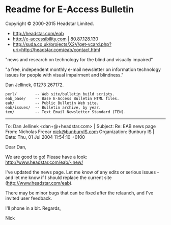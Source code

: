 # Readme for E-Access Bulletin


Copyright © 2000-2015 Headstar Limited.

* <http://headstar.com/eab>
* http://e-accessibility.com | 80.87.128.130
* http://suda.co.uk/projects/X2V/get-vcard.php?uri=http://headstar.com/eab/contact.html

"news and research on technology
for the blind and visually impaired"

"a free, independent monthly e-mail newsletter on information technology issues for people with visual impairment and blindness."

Dan Jellinek, 01273 267172.


    perl/        -- Web site/bulletin build scripts.
    eab_base/    -- Base E-Access Bulletin HTML files.
    eab/         -- Public Bulletin Web site.
    eab/issues/  -- Bulletin archive, by year.
    ten/         -- Text Email Newsletter Standard (TEN).



---

To: Dan Jellinek <dan+@+headstar.com> | Subject: Re: EAB news page
From: Nicholas Freear <nick@bunburyIS.com>
Organization: Bunbury IS | Date: Thu, 01 Jul 2004 11:54:10 +0100

Dear Dan,

We are good to go!  Please have a look:
    http://www.headstar.com/eab/~new/

I've updated the news page.  Let me know of any edits or serious issues - and let me know if I should replace the
current site (http://www.headstar.com/eab).

There may be minor bugs that can be fixed after the relaunch, and I've invited user feedback.

I'll phone in a bit. Regards,

Nick



[End]: http://example
